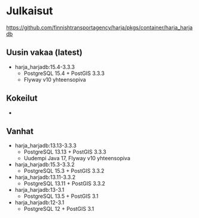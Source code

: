 # Julkaisut

https://github.com/finnishtransportagency/harja/pkgs/container/harja_harjadb

## Uusin vakaa (latest)
* harja_harjadb:15.4-3.3.3
    * PostgreSQL 15.4 + PostGIS 3.3.3
    * Flyway v10 yhteensopiva

## Kokeilut
* 

## Vanhat
* harja_harjadb:13.13-3.3.3
    * PostgreSQL 13.13 + PostGIS 3.3.3
    * Uudempi Java 17, Flyway v10 yhteensopiva
* harja_harjadb:15.3-3.3.2
    * PostgreSQL 15.3 + PostGIS 3.3.2
* harja_harjadb:13.11-3.3.2
    * PostgreSQL 13.11 + PostGIS 3.3.2
* harja_harjadb:13-3.1
    * PostgreSQL 13.5 + PostGIS 3.1
* harja_harjadb:12-3.1
   * PostgreSQL 12 + PostGIS 3.1
    
